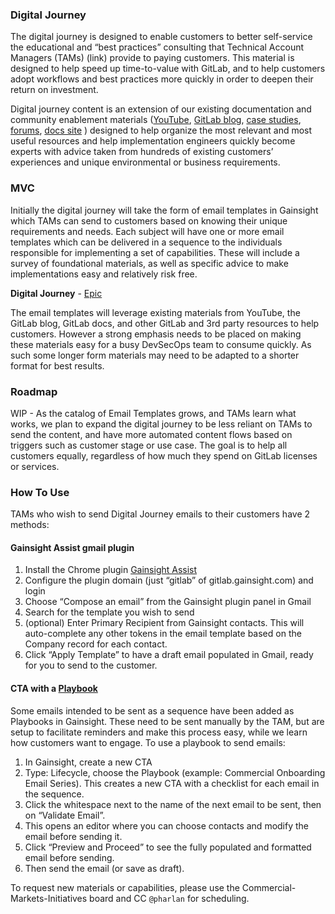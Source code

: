 ### Digital Journey

The digital journey is designed to enable customers to better self-service the educational and “best practices” consulting that Technical Account Managers (TAMs) (link) provide to paying customers. This material is designed to help speed up time-to-value with GitLab, and to help customers adopt workflows and best practices more quickly in order to deepen their return on investment.

Digital journey content is an extension of our existing documentation and community enablement materials ([YouTube](https://www.youtube.com/channel/UCnMGQ8QHMAnVIsI3xJrihhg), [GitLab blog](https://about.gitlab.com/blog/), [case studies](https://about.gitlab.com/customers/), [forums](https://forum.gitlab.com/), [docs site](https://docs.gitlab.com/) ) designed to help organize the most relevant and most useful resources and help implementation engineers quickly become experts with advice taken from hundreds of existing customers’ experiences and unique environmental or business requirements.

### MVC

Initially the digital journey will take the form of email templates in Gainsight which TAMs can send to customers based on knowing their unique requirements and needs. Each subject will have one or more email templates which can be delivered in a sequence to the individuals responsible for implementing a set of capabilities. These will include a survey of foundational materials, as well as specific advice to make implementations easy and relatively risk free.

**Digital Journey** - [Epic](https://gitlab.com/groups/gitlab-com/account-management/commercial/-/epics/1)  

The email templates will leverage existing materials from YouTube, the GitLab blog, GitLab docs, and other GitLab and 3rd party resources to help customers. However a strong emphasis needs to be placed on making these materials easy for a busy DevSecOps team to consume quickly. As such some longer form materials may need to be adapted to a shorter format for best results.

### Roadmap

WIP - As the catalog of Email Templates grows, and TAMs learn what works, we plan to expand the digital journey to be less reliant on TAMs to send the content, and have more automated content flows based on triggers such as customer stage or use case. The goal is to help all customers equally, regardless of how much they spend on GitLab licenses or services.

### How To Use

TAMs who wish to send Digital Journey emails to their customers have 2 methods:

#### Gainsight Assist gmail plugin  
1.  Install the Chrome plugin [Gainsight Assist](https://chrome.google.com/webstore/detail/gainsight-assist/kbiepllbcbandmpckhoejbgcaddcpbno)  
1.  Configure the plugin domain (just “gitlab” of gitlab.gainsight.com) and login  
1.  Choose “Compose an email” from the Gainsight plugin panel in Gmail  
1.  Search for the template you wish to send  
1.  (optional) Enter Primary Recipient from Gainsight contacts. This will auto-complete any other tokens in the email template based on the Company record for each contact.  
1.  Click “Apply Template” to have a draft email populated in Gmail, ready for you to send to the customer.  

#### CTA with a [Playbook](https://about.gitlab.com/handbook/customer-success/tam/gainsight/#ctas)
Some emails intended to be sent as a sequence have been added as Playbooks in Gainsight. These need to be sent manually by the TAM, but are setup to facilitate reminders and make this process easy, while we learn how customers want to engage. To use a playbook to send emails:
1.  In Gainsight, create a new CTA
1.  Type: Lifecycle, choose the Playbook (example:  Commercial Onboarding Email Series). This creates a new CTA with a checklist for each email in the sequence.
1.  Click the whitespace next to the name of the next email to be sent, then on “Validate Email”.
1.  This opens an editor where you can choose contacts and modify the email before sending it.
1.  Click “Preview and Proceed” to see the fully populated and formatted email before sending.
1.  Then send the email (or save as draft).   

To request new materials or capabilities, please use the Commercial-Markets-Initiatives board and CC `@pharlan` for scheduling.
